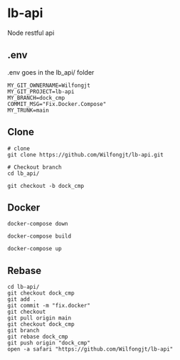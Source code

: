 # lb-api
Node restful api

## .env
.env goes in the lb_api/ folder
```
MY_GIT_OWNERNAME=Wilfongjt
MY_GIT_PROJECT=lb-api
MY_BRANCH=dock_cmp
COMMIT_MSG="Fix.Docker.Compose"
MY_TRUNK=main
```

## Clone
```
# clone
git clone https://github.com/Wilfongjt/lb-api.git

# Checkout branch
cd lb_api/

git checkout -b dock_cmp

```


## Docker
```
docker-compose down

docker-compose build

docker-compose up
```

## Rebase
```
cd lb-api/
git checkout dock_cmp
git add .
git commit -m "fix.docker"
git checkout
git pull origin main  
git checkout dock_cmp
git branch
git rebase dock_cmp
git push origin "dock_cmp"
open -a safari "https://github.com/Wilfongjt/lb-api"
```
